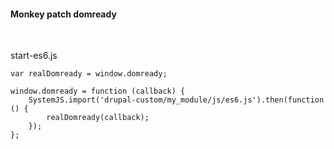 ####  Monkey patch domready
<br>

start-es6.js
```
var realDomready = window.domready;

window.domready = function (callback) {
    SystemJS.import('drupal-custom/my_module/js/es6.js').then(function () {
        realDomready(callback);
    });
};
```